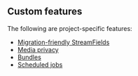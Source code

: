 ## Custom features

The following are project-specific features:

- [Migration-friendly StreamFields](migration_friendly_streamfields.md)
- [Media privacy](media_privacy.md)
- [Bundles](bundles.md)
- [Scheduled jobs](scheduled-jobs.md)
